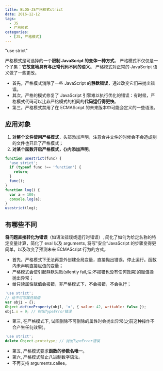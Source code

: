 ```yaml
---
title: BLOG-JS严格模式strict
date: 2016-12-12
tags:
  - JS
  - 严格模式
categories:
  - [JS, 严格模式]
---
```


"use strict"

严格模式是可选择的一个**限制 JavaScript 的变体一种方式**。
严格模式不仅仅是一个子集：**它故意地具有与正常代码不同的语义**。
严格模式对正常的 JavaScript 语义做了一些更改。

- 首先，严格模式消除了一些 JavaScript 的**静默错误**，通过改变它们来抛出错误。
- 其次，严格的模式修复了 JavaScript 引擎难以执行优化的错误：有时候，严格模式代码可以比非严格模式的相同的**代码运行得更快**。
- 第三，严格模式禁用了在 ECMAScript 的未来版本中可能会定义的一些语法。

## 应用对象

1. **对整个文件使用严格模式**，头部添加声明，注意合并文件的时候会不会造成别的文件也开启了严格模式；
2. **对某个函数开启严格模式，{}内添加声明**。

```js
function usestrict(func) {
  'use strict';
  if (typeof func !== 'function') {
    return;
  }
  func();
}
function log() {
  var a = 100;
  console.log(a);
}
usestrict(log);
```

## 有哪些不同

**将问题直接转化为错误**（如语法错误或运行时错误）, 简化了如何为给定名称的特定变量计算，简化了 eval 以及 arguments,
将写"安全“JavaScript 的步骤变得更简单，以及改变了预测未来 ECMAScript 行为的方式。

- 首先，严格模式下无法再意外创建全局变量，直接抛出错误，停止运行。函数内未声明直接赋值的变量；
- 严格模式会使引起静默失败(silently fail,注:不报错也没有任何效果)的赋值操抛出异常；
- 给只读属性赋值会报错，非严格模式下，不会报错，不会执行；

```js
'use strict';
// 给不可写属性赋值
var obj1 = {};
Object.defineProperty(obj1, 'x', { value: 42, writable: false });
obj1.x = 9; // 抛出TypeError错误
```

- 第三, 在严格模式下, 试图删除不可删除的属性时会抛出异常(之前这种操作不会产生任何效果)。

```js
'use strict';
delete Object.prototype; // 抛出TypeError错误
```

- 第五, 严格模式要求**函数的参数名唯一**。
- 第六, 严格模式禁止八进制数字语法。
- 不再支持 arguments.callee。
